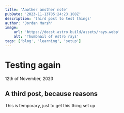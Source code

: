 ```yaml
---
title: 'Another another note'
pubDate: '2023-11-13T05:24:23.108Z'
description: 'third post to test things'
author: 'Jordan Marsh'
image:
    url: 'https://docst.astro.build/assets/rays.webp'
    alt: 'Thumbnail of Astro rays'
tags: ['blog', 'learning', 'setup']
---
```


# Testing again
12th of November, 2023

## A third post, because reasons
This is temporary, just to get this thing set up